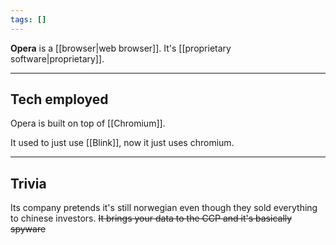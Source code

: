 ```yaml
---
tags: []
---
```

**Opera** is a [[browser|web browser]]. It's [[proprietary software|proprietary]].

---

## Tech employed

Opera is built on top of [[Chromium]].

It used to just use [[Blink]], now it just uses chromium.

----

## Trivia

Its company pretends it's still norwegian even though they sold everything to chinese investors.
~~It brings your data to the CCP and it's basically spyware~~